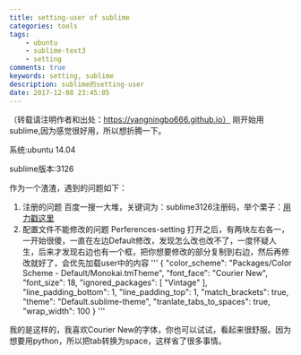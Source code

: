 ```yaml
---
title: setting-user of sublime
categories: tools
tags: 
    - ubuntu
    - sublime-text3
    - setting
comments: true
keywords: setting, sublime
description: sublime的setting-user
date: 2017-12-08 23:45:05
---
```

（转载请注明作者和出处：https://yangningbo666.github.io）
刚开始用sublime,因为感觉很好用，所以想折腾一下。 

系统:ubuntu 14.04 

sublime版本:3126

作为一个渣渣，遇到的问题如下：

1.  注册的问题
 百度一搜一大堆，关键词为：sublime3126注册码，举个栗子：[用力戳这里](http://blog.csdn.net/javaexploreroooo/article/details/77989993)
2.  配置文件不能修改的问题
    Perferences-setting
打开之后，有两块左右各一，一开始很傻，一直在左边Default修改，发现怎么改也改不了，一度怀疑人生，后来才发现右边也有一个框，把你想要修改的部分复制到右边，然后再修改就好了，会优先加载user中的内容
'''
{
    "color_scheme": "Packages/Color Scheme - Default/Monokai.tmTheme",
    "font_face": "Courier New",
    "font_size": 18,
    "ignored_packages":
    [
        "Vintage"
    ],
    "line_padding_bottom": 1,
    "line_padding_top": 1,
    "match_brackets": true,
    "theme": "Default.sublime-theme",
    "tranlate_tabs_to_spaces": true,
    "wrap_width": 100
}
'''

我的是这样的，我喜欢Courier New的字体，你也可以试试，看起来很舒服。因为想要用python，所以把tab转换为space，这样省了很多事情。
